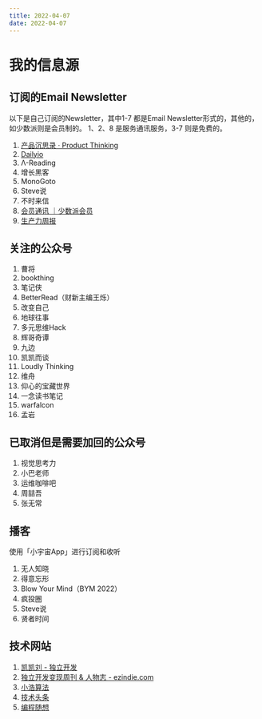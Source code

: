 ```yaml
---
title: 2022-04-07
date: 2022-04-07
---
```


# 我的信息源

## 订阅的Email Newsletter
以下是自己订阅的Newsletter，其中1-7 都是Email Newsletter形式的，其他的，如少数派则是会员制的。
1、2、8 是服务通讯服务，3-7 则是免费的。

1. [产品沉思录 · Product Thinking](https://pmthinking.com/)
2. [Dailyio](https://iois.me/)
3. Λ-Reading
4. 增长黑客
5. MonoGoto
6. Steve说
7. 不时来信
8. [会员通讯 ｜少数派会员](https://sspai.com/prime/precog)
9. [生产力周报](https://sspai.com/column/266)

## 关注的公众号
1. 曹将
2. bookthing
3. 笔记侠
4. BetterRead（财新主编王烁）
5. 改变自己
6. 地球往事
7. 多元思维Hack
8. 辉哥奇谭
9. 九边
10. 凯凯而谈
11. Loudly Thinking
12. 维舟
13. 仰心的宝藏世界
14. 一念读书笔记
15. warfalcon
16. 孟岩


## 已取消但是需要加回的公众号
1. 视觉思考力
2. 小巴老师
3. 运维咖啡吧
4. 周喆吾
5. 张无常

## 播客
使用「小宇宙App」进行订阅和收听
1. 无人知晓
2. 得意忘形
3. Blow Your Mind（BYM 2022）
4. 疯投圈
5. Steve说
6. 贤者时间

## 技术网站
1. [凯凯刘 - 独立开发](http://liujinkai.com/)
2. [独立开发变现周刊 & 人物志 - ezindie.com](https://www.ezindie.com/)
3. [小浩算法](https://www.geekxh.com)
4. [技术头条](https://blogread.cn/news/)
5. [编程随想](https://program-think.blogspot.com)
